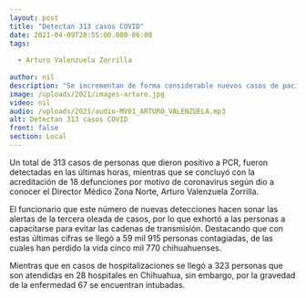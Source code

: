 ```yaml
---
layout: post
title: "Detectan 313 casos COVID"
date: 2021-04-09T20:55:00.000-06:00
tags:
  
  - Arturo Valenzuela Zorrilla
  
author: nil
description: "Se incrementan de forma considerable nuevos casos de pacientes de coronavirus."
image: /uploads/2021/images-arturo.jpg
video: nil
audio: /uploads/2021/audio-MV01_ARTURO_VALENZUELA.mp3
alt: Detectan 313 casos COVID
front: false
section: Local
---
```


Un total de 313 casos de personas que dieron positivo a PCR, fueron detectadas en las últimas horas, mientras que se concluyó con la acreditación de 18 defunciones por motivo de coronavirus según dio a conocer el Director Médico Zona Norte, Arturo Valenzuela Zorrilla.

El funcionario que este número de nuevas detecciones hacen sonar las alertas de la tercera oleada de casos, por lo que exhortó a las personas a capacitarse para evitar las cadenas de transmisión. Destacando que con estas últimas cifras se llegó a 59 mil 915 personas contagiadas, de las cuales han perdido la vida cinco mil 770 chihuahuenses.

Mientras que en casos de hospitalizaciones se llegó a 323 personas que son atendidas en 28 hospitales en Chihuahua, sin embargo, por la gravedad de la enfermedad 67 se encuentran intubadas.
